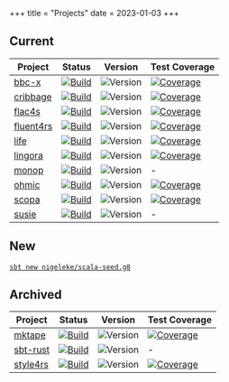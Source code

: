 +++
title = "Projects"
date = 2023-01-03
+++

## Current

| Project                                           | Status                                                                                                                                                                                    | Version                                                                          | Test Coverage                                                                                                                   |
| ------------------------------------------------- | ----------------------------------------------------------------------------------------------------------------------------------------------------------------------------------------- | -------------------------------------------------------------------------------- | ------------------------------------------------------------------------------------------------------------------------------- |
| [bbc-x](https://nigeleke.github.io/bbc-x)         | [![Build](https://img.shields.io/github/actions/workflow/status/nigeleke/bbc-x/acceptance.yml?style=plastic)](https://github.com/nigeleke/bbc-x/actions/workflows/acceptance.yml)         | ![Version](https://img.shields.io/github/v/tag/nigeleke/bbc-x?style=plastic)     | [![Coverage](https://img.shields.io/codecov/c/github/nigeleke/bbc-x?style=plastic)](https://codecov.io/gh/nigeleke/bbc-x) |
| [cribbage](https://nigeleke.github.io/cribbage)   | [![Build](https://img.shields.io/github/actions/workflow/status/nigeleke/cribbage/acceptance.yml?style=plastic)](https://github.com/nigeleke/cribbage/actions/workflows/acceptance.yml)   | ![Version](https://img.shields.io/github/v/tag/nigeleke/cribbage?style=plastic)  | [![Coverage](https://img.shields.io/codecov/c/github/nigeleke/cribbage?style=plastic)](https://codecov.io/gh/nigeleke/cribbage) |
| [flac4s](https://nigeleke.github.io/flac4s)       | [![Build](https://img.shields.io/github/actions/workflow/status/nigeleke/flac4s/acceptance.yml?style=plastic)](https://github.com/nigeleke/flac4s/actions/workflows/acceptance.yml)       | ![Version](https://img.shields.io/github/v/tag/nigeleke/flac4s?style=plastic)    | [![Coverage](https://img.shields.io/codecov/c/github/nigeleke/flac4s?style=plastic)](https://codecov.io/gh/nigeleke/flac4s)     |
| [fluent4rs](https://nigeleke.github.io/fluent4rs) | [![Build](https://img.shields.io/github/actions/workflow/status/nigeleke/fluent4rs/acceptance.yml?style=plastic)](https://github.com/nigeleke/fluent4rs/actions/workflows/acceptance.yml) | ![Version](https://img.shields.io/github/v/tag/nigeleke/fluent4rs?style=plastic) | [![Coverage](https://img.shields.io/codecov/c/github/nigeleke/fluent4rs?style=plastic)](https://codecov.io/gh/nigeleke/fluent4rs)     |
| [life](https://nigeleke.github.io/life)           | [![Build](https://img.shields.io/github/actions/workflow/status/nigeleke/life/acceptance.yml?style=plastic)](https://github.com/nigeleke/life/actions/workflows/acceptance.yml)           | ![Version](https://img.shields.io/github/v/tag/nigeleke/life?style=plastic)      | [![Coverage](https://img.shields.io/codecov/c/github/nigeleke/life?style=plastic)](https://codecov.io/gh/nigeleke/life)         |
| [lingora](https://nigeleke.github.io/lingora)     | [![Build](https://img.shields.io/github/actions/workflow/status/nigeleke/lingora/acceptance.yml?style=plastic)](https://github.com/nigeleke/lingora/actions/workflows/acceptance.yml) | ![Version](https://img.shields.io/github/v/tag/nigeleke/lingora?style=plastic)       | [![Coverage](https://img.shields.io/codecov/c/github/nigeleke/lingora?style=plastic)](https://codecov.io/gh/nigeleke/lingora)   |
| [monop](https://nigeleke.github.io/monop)         | [![Build](https://img.shields.io/github/actions/workflow/status/nigeleke/monop/acceptance.yml?style=plastic)](https://github.com/nigeleke/monop/actions/workflows/acceptance.yml)         | ![Version](https://img.shields.io/github/v/tag/nigeleke/monop?style=plastic)     | - |
| [ohmic](https://nigeleke.github.io/ohmic)         | [![Build](https://img.shields.io/github/actions/workflow/status/nigeleke/ohmic/acceptance.yml?style=plastic)](https://github.com/nigeleke/ohmic/actions/workflows/acceptance.yml)         | ![Version](https://img.shields.io/github/v/tag/nigeleke/ohmic?style=plastic)     | [![Coverage](https://img.shields.io/codecov/c/github/nigeleke/ohmic?style=plastic)](https://codecov.io/gh/nigeleke/ohmic)       |
| [scopa](https://nigeleke.github.io/scopa)         | [![Build](https://img.shields.io/github/actions/workflow/status/nigeleke/scopa/acceptance.yml?style=plastic)](https://github.com/nigeleke/scopa/actions/workflows/acceptance.yml)         | ![Version](https://img.shields.io/github/v/tag/nigeleke/scopa?style=plastic)     | [![Coverage](https://img.shields.io/codecov/c/github/nigeleke/scopa?style=plastic)](https://codecov.io/gh/nigeleke/scopa) |
| [susie](https://nigeleke.github.io/susie)         | [![Build](https://img.shields.io/github/actions/workflow/status/nigeleke/susie/acceptance.yml?style=plastic)](https://github.com/nigeleke/susie/actions/workflows/acceptance.yml)         | ![Version](https://img.shields.io/github/v/tag/nigeleke/susie?style=plastic)     | - |

## New

[`sbt new nigeleke/scala-seed.g8`](https://github.com/nigeleke/scala-seed.g8)

## Archived

| Project                                         | Status                                                                                                                                                                                  | Version                                                                         | Test Coverage                                                                                                                   |
| ----------------------------------------------- | --------------------------------------------------------------------------------------------------------------------------------------------------------------------------------------- | ------------------------------------------------------------------------------- | ------------------------------------------------------------------------------------------------------------------------------- |
| [mktape](https://nigeleke.github.io/mktape)       | [![Build](https://img.shields.io/github/actions/workflow/status/nigeleke/mktape/acceptance.yml?style=plastic)](https://github.com/nigeleke/mktape/actions/workflows/acceptance.yml)     | ![Version](https://img.shields.io/github/v/tag/nigeleke/mktape?style=plastic)   | [![Coverage](https://img.shields.io/codecov/c/github/nigeleke/mktape?style=plastic)](https://codecov.io/gh/nigeleke/mktape) |
| [sbt-rust](https://nigeleke.github.io/sbt-rust) | [![Build](https://img.shields.io/github/actions/workflow/status/nigeleke/sbt-rust/acceptance.yml?style=plastic)](https://github.com/nigeleke/sbt-rust/actions/workflows/acceptance.yml) | ![Version](https://img.shields.io/github/v/tag/nigeleke/sbt-rust?style=plastic) | - |                                                                                                                               |
| [style4rs](https://nigeleke.github.io/style4rs)       | [![Build](https://img.shields.io/github/actions/workflow/status/nigeleke/style4rs/acceptance.yml?style=plastic)](https://github.com/nigeleke/style4rs/actions/workflows/acceptance.yml)     | ![Version](https://img.shields.io/github/v/tag/nigeleke/style4rs?style=plastic)   | [![Coverage](https://img.shields.io/codecov/c/github/nigeleke/style4rs?style=plastic)](https://codecov.io/gh/nigeleke/style4rs) |

